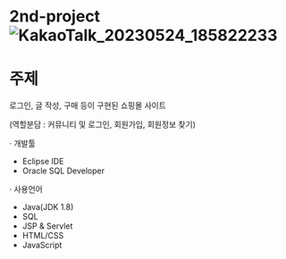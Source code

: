 # 2nd-project![KakaoTalk_20230524_185822233](https://github.com/eraseK/2nd-project/assets/116993656/2064b574-f721-40f6-bd4c-0c8668b97315)

# 주제 
   로그인, 글 작성, 구매 등이 구현된 쇼핑몰 사이트 
   
   (역할분담 : 커뮤니티 및 로그인, 회원가입, 회원정보 찾기)

· 개발툴 
  - Eclipse IDE
  - Oracle SQL Developer 
  
· 사용언어
  - Java(JDK 1.8)
  - SQL
  - JSP & Servlet
  - HTML/CSS
  - JavaScript 
 
 
